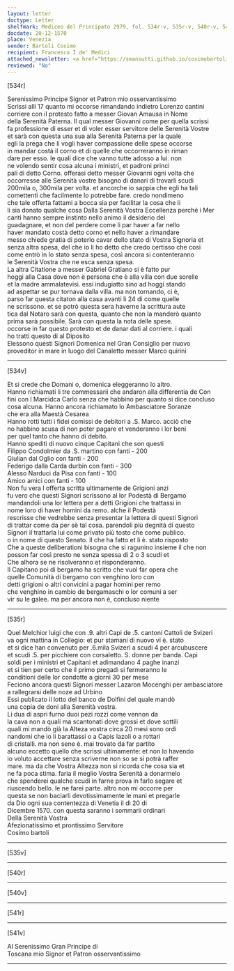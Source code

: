 ```yaml
---
layout: letter
doctype: Letter
shelfmark: Mediceo del Principato 2979, fol. 534r-v, 535r-v, 540r-v, 541r-v
docdate: 20-12-1570
place: Venezia
sender: Bartoli Cosimo
recipient: Francesco I de' Medici
attached_newsletter: <a href="https://smansutti.github.io/cosimobartoli/texts/3080_219/">3080_219</a>
reviewed: "No"
---
```


[534r]  
  
  
Serenissimo Principe Signor et Patron mio osservantissimo  
Scrissi alli 17 quanto mi occorse rimandando indietro Lorenzo cantini  
corriere con il protesto fatto a messer Giovan Amausa in Nome  
della Serenità Paterna. Il qual messer Giovanni come per quella scrissi  
fa professione di esser et di voler esser servitore delle Serenità Vostre  
et sarà con questa una sua alla Serenità Paterna per la quale  
egli la prega che li vogli haver compassione delle spese occorse  
in mandar costà il corno et di quelle che occorreranno in riman  
dare per esso. le quali dice che vanno tutte adosso a lui. non  
ne volendo sentir cosa alcuna i ministri, et padroni princi  
pali di detto Corno. offerasi detto messer Giovanni ogni volta che  
occorresse alle Serenità vostre bisogno di danari di trovarli scudi  
200mila o, 300mila per volta. et ancorche io sappia che egli ha tali  
comettenti che facilmente lo potrebbe fare. credo nondimeno  
che tale offerta fattami a bocca sia per facilitar la cosa che li  
li sia donato qualche cosa Dalla Serenità Vostra Eccellenza perché i Mer  
canti hanno sempre instinto nello animo il desiderio del  
guadagnare, et non del perdere come li par haver a far nello  
haver mandato costà detto corno et nello haver a rimandare  
messo chiede gratia di poterlo cavar dello stato di Vostra Signoria et  
senza altra spesa, del che io li ho detto che credo certisso che cosi  
come entrò in lo stato senza spesa, così ancora si contenteranno  
le Serenità Vostra che ne esca senza spesa.  
La altra Citatione a messer Gabriel Gratiano si è fatto pur  
hoggi alla Casa dove non è persona che è alla villa con due sorelle  
et la madre ammalatevisi. essi indugiatto sino ad hoggi stando  
ad aspettar se pur tornava dalla villa. ma non tornando, ci è,  
parso far questa citaton alla casa avanti li 24 di come quelle  
ne scrissono. et se potrò questa sera haverne la scrittura aute  
tica dal Notaro sarà con questa, quanto che non la manderò quanto  
prima sarà possibile. Sarà con questa la nota delle spese.  
occorse in far questo protesto et de danar dati al corriere. i quali  
ho tratti questo di al Diposito  
Elessono questi Signori Domenica nel Gran Consiglio per nuovo  
proveditor in mare in luogo del Canaletto messer Marco quirini  
  
---  

[534v]  
  
  
Et si crede che Domani o, domenica eleggeranno lo altro.  
Hanno richiamati li tre commessarii che andaron alla differentia de Con  
fini con l Marcidca Carlo senza che habbino per quanto si dice concluso  
cosa alcuna. Hanno ancora richiamato lo Ambasciatore Soranze  
che era alla Maestà Cesarea  
Hanno rotti tutti i fidei comissi de debitori a .S. Marco. acciò che  
no habbino scusa di non poter pagare et venderanno i lor beni  
per quel tanto che hanno di debito.  
Hanno spediti di nuovo cinque Capitani che son questi  
Filippo Condolmier da .S. martino con fanti - 200  
Giulian dal Oglio con fanti - 200  
Federigo dalla Carda durbin con fanti - 300  
Alesso Narduci da Pisa con fanti - 100  
Amico amici con fanti - 100  
Non fu vera l offerta scritta ultimamente de Grigioni anzi  
fu vero che questi Signori scrissono al lor Podestà di Bergamo  
mandandoli una lor lettera per a detti Grigioni che trattassi in  
nome loro di haver homini da remo. alche il Podestà  
rescrisse che vedrebbe senza presentar la lettera di questi Signori  
di trattar come da per sè tal cosa. parendoli più degnità di questo  
Signori il trattarla lui come privato più tosto che come publico.  
o in nome di questo Senato. Il che ha fatto et li è. stato risposto  
Che a queste deliberationi bisogna che si ragunino insieme il che non  
posson far così presto ne senza spessa di 2 o 3 scudi et  
Che alhora se ne risolveranno et risponderanno.  
Il Capitano poi di bergamo ha scritto che vuol far opera che  
quelle Comunità di bergamo con venghino loro con  
detti grigioni o altri convicini a pagar homini per remo  
che venghino in cambio de bergamaschi o lor comuni a ser  
vir su le galee. ma per ancora non è, concluso niente  
  
---  

[535r]  
  
  
Quel Melchior luigi che con .9. altri Capi de .5. cantoni Cattoli de Svizeri  
va ogni mattina in Collegio: et pur stamani di nuovo vi è. stato  
et si dice han convenuto per .6.mila Svizeri a scudi 4 per arcubuscere  
et scudi .5. per picchiere con corsaletto. S. donne per banda. Capi  
soldi per i ministri et Capitani et adimandano 4 paghe inanzi  
et si tien per certo che il primo pregadi si fermeranno le  
conditioni delle lor condotte a giorni 30 per mese  
Feciono ancora questi Signori messer Lazaron Mocenghi per ambasciatore  
a rallegrarsi delle noze ad Urbino  
Essi publicato il lotto del banco de Dolfini del quale mandò  
una copia de doni alla Serenità vostra.  
Li dua di aspri furno duoi pezi rozzi come vennon da  
la cava non a quali ma scantonati dove grossi et dove sottili  
quali mi mandò già la Alteza vostra circa 20 mesi sono ordi  
nandomi che io li barattassi o a Capis lazoli o a rottari  
di cristalli. ma non sene è. mai trovato da far partito  
alcuno eccetto quello che scrissi ultimamente: et non lo havendo  
io voluto accettare senza scriverne non so se si potrà raffer  
mare. ma da che Vostra Altezza non si ricorda che cosa sia et  
ne fa poca stima. faria il meglio Vostra Serenità a donarmelo  
che spenderei qualche scudi in farne prova in farlo segare et  
riuscendo bello. le ne farei parte. altro non mi occorre per  
questa se non baciarli devotissimamente le mani et pregarle  
da Dio ogni sua contentezza di Venetia il dì 20 di  
Dicembre 1570. con questa saranno i sommarii ordinari  
Della Serenità Vostra  
Afezionatissimo et prontissimo Servitore  
Cosimo bartoli  
  
---  

[535v]  
  
  
  
---  

[540r]  
  
  
  
---  

[540v]  
  
  
  
---  

[541r]  
  
  
  
---  

[541v]  
  
  
Al Serenissimo Gran Principe di  
Toscana mio Signor et Patron osservantissimo  
  
---  

